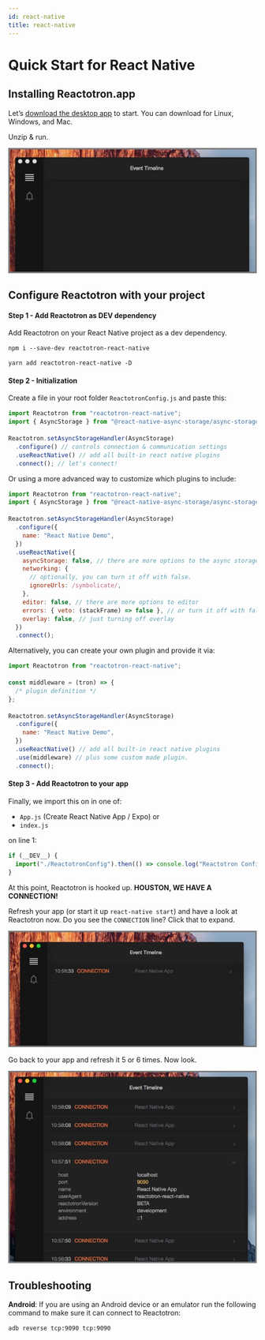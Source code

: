 ```yaml
---
id: react-native
title: react-native
---
```


# Quick Start for React Native

## Installing Reactotron.app

Let’s [download the desktop app](https://github.com/infinitered/reactotron/releases?q=reactotron-app&expanded=true) to start. You can download for Linux, Windows, and Mac.

Unzip & run.

![Installing The App](./images/react-js/installing.jpg)

## Configure Reactotron with your project

#### **Step 1 - Add Reactotron as DEV dependency**

Add Reactotron on your React Native project as a dev dependency.

```
npm i --save-dev reactotron-react-native
```

```
yarn add reactotron-react-native -D
```

#### **Step 2 - Initialization**

Create a file in your root folder `ReactotronConfig.js` and paste this:

```js
import Reactotron from "reactotron-react-native";
import { AsyncStorage } from "@react-native-async-storage/async-storage";

Reactotron.setAsyncStorageHandler(AsyncStorage)
  .configure() // controls connection & communication settings
  .useReactNative() // add all built-in react native plugins
  .connect(); // let's connect!
```

Or using a more advanced way to customize which plugins to include:

```js
import Reactotron from "reactotron-react-native";
import { AsyncStorage } from "@react-native-async-storage/async-storage";

Reactotron.setAsyncStorageHandler(AsyncStorage)
  .configure({
    name: "React Native Demo",
  })
  .useReactNative({
    asyncStorage: false, // there are more options to the async storage.
    networking: {
      // optionally, you can turn it off with false.
      ignoreUrls: /symbolicate/,
    },
    editor: false, // there are more options to editor
    errors: { veto: (stackFrame) => false }, // or turn it off with false
    overlay: false, // just turning off overlay
  })
  .connect();
```

Alternatively, you can create your own plugin and provide it via:

```js
import Reactotron from "reactotron-react-native";

const middleware = (tron) => {
  /* plugin definition */
};

Reactotron.setAsyncStorageHandler(AsyncStorage)
  .configure({
    name: "React Native Demo",
  })
  .useReactNative() // add all built-in react native plugins
  .use(middleware) // plus some custom made plugin.
  .connect();
```

#### **Step 3 - Add Reactotron to your app**

Finally, we import this on in one of:

- `App.js` (Create React Native App / Expo) or
- `index.js`

on line 1:

```js
if (__DEV__) {
  import("./ReactotronConfig").then(() => console.log("Reactotron Configured"));
}
```

At this point, Reactotron is hooked up. **HOUSTON, WE HAVE A CONNECTION!**

Refresh your app (or start it up `react-native start`) and have a look at Reactotron now. Do you see the `CONNECTION` line? Click that to expand.

![We Have Contact](./images/react-native/first-connect.jpg)

Go back to your app and refresh it 5 or 6 times. Now look.

![Chatty](./images/react-native/spammy.jpg)

## Troubleshooting

**Android**: If you are using an Android device or an emulator run the following command to make sure it can connect to Reactotron:

```
adb reverse tcp:9090 tcp:9090
```
